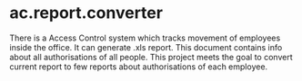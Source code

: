 # ac.report.converter
There is a Access Control system which tracks movement of employees inside the office. It can generate .xls report. This document contains info about all authorisations of all people. This project meets the goal to convert current report to few reports about authorisations of each employee.

